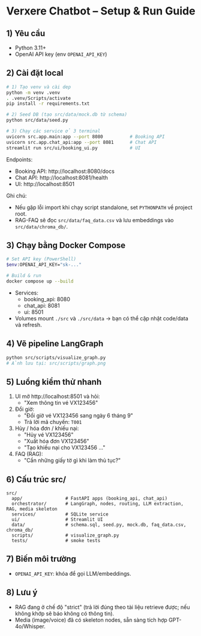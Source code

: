 # Verxere Chatbot – Setup & Run Guide

## 1) Yêu cầu
- Python 3.11+
- OpenAI API key (env `OPENAI_API_KEY`)

## 2) Cài đặt local
```bash
# 1) Tạo venv và cài dep
python -m venv .venv
. .venv/Scripts/activate  
pip install -r requirements.txt

# 2) Seed DB (tạo src/data/mock.db từ schema)
python src/data/seed.py

# 3) Chạy các service ở 3 terminal
uvicorn src.app.main:app --port 8080          # Booking API
uvicorn src.app.chat_api:app --port 8081      # Chat API
streamlit run src/ui/booking_ui.py            # UI
```

Endpoints:
- Booking API: http://localhost:8080/docs
- Chat API: http://localhost:8081/health
- UI: http://localhost:8501

Ghi chú:
- Nếu gặp lỗi import khi chạy script standalone, set `PYTHONPATH` về project root.
- RAG-FAQ sẽ đọc `src/data/faq_data.csv` và lưu embeddings vào `src/data/chroma_db/`.

## 3) Chạy bằng Docker Compose
```bash
# Set API key (PowerShell)
$env:OPENAI_API_KEY="sk-..."

# Build & run
docker compose up --build
```
- Services:
  - booking_api: 8080
  - chat_api: 8081
  - ui: 8501
- Volumes mount `./src` và `./src/data` -> bạn có thể cập nhật code/data và refresh.

## 4) Vẽ pipeline LangGraph
```bash
python src/scripts/visualize_graph.py
# Ảnh lưu tại: src/scripts/graph.png
```

## 5) Luồng kiểm thử nhanh
1) UI mở http://localhost:8501 và hỏi:
   - "Xem thông tin vé VX123456"
2) Đổi giờ:
   - "Đổi giờ vé VX123456 sang ngày 6 tháng 9"
   - Trả lời mã chuyến: `T001`
3) Hủy / hóa đơn / khiếu nại:
   - "Hủy vé VX123456"
   - "Xuất hóa đơn VX123456"
   - "Tạo khiếu nại cho VX123456 ..."
4) FAQ (RAG):
   - "Cần những giấy tờ gì khi làm thủ tục?"

## 6) Cấu trúc src/
```
src/
  app/                # FastAPI apps (booking_api, chat_api)
  orchestrator/       # LangGraph, nodes, routing, LLM extraction, RAG, media skeleton
  services/           # SQLite service
  ui/                 # Streamlit UI
  data/               # schema.sql, seed.py, mock.db, faq_data.csv, chroma_db/
  scripts/            # visualize_graph.py
  tests/              # smoke tests
```

## 7) Biến môi trường
- `OPENAI_API_KEY`: khóa để gọi LLM/embeddings.

## 8) Lưu ý
- RAG đang ở chế độ "strict" (trả lời đúng theo tài liệu retrieve được; nếu không khớp sẽ báo không có thông tin).
- Media (image/voice) đã có skeleton nodes, sẵn sàng tích hợp GPT-4o/Whisper.
